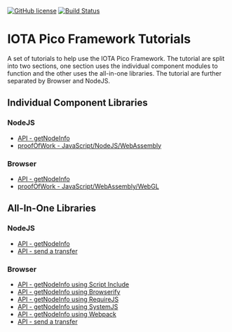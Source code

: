 [![GitHub license](https://img.shields.io/badge/license-MIT-blue.svg)](https://raw.githubusercontent.com/iotaeco/iota-pico-tutorials/master/LICENSE) [![Build Status](https://travis-ci.org/iotaeco/iota-pico-tutorials.svg?branch=master)](https://travis-ci.org/iotaeco/iota-pico-tutorials)

# IOTA Pico Framework Tutorials

A set of tutorials to help use the IOTA Pico Framework. The tutorial are split into two sections, one section uses the individual component modules to function and the other uses the all-in-one libraries. The tutorial are further separated by Browser and NodeJS.

## Individual Component Libraries

### NodeJS

* [API - getNodeInfo](./using-modules/node-js/getNodeInfoNodeJS/README.md)
* [proofOfWork - JavaScript/NodeJS/WebAssembly](./using-modules/node-js/proofOfWorkNodeJS/README.md)

### Browser

* [API - getNodeInfo](./using-modules/browser/getNodeInfoBrowser/README.md)
* [proofOfWork - JavaScript/WebAssembly/WebGL](./using-modules/browser/proofOfWorkBrowser/README.md)

## All-In-One Libraries

### NodeJS

* [API - getNodeInfo](./using-library/node-js/getNodeInfoNodeJS/README.md)
* [API - send a transfer](./using-library/node-js/sendTransferNodeJS/README.md)

### Browser

* [API - getNodeInfo using Script Include](./using-library/browser/getNodeInfoScriptInclude/README.md)
* [API - getNodeInfo using Browserify](./using-library/browser/getNodeInfoBrowserify/README.md)
* [API - getNodeInfo using RequireJS](./using-library/browser/getNodeInfoRequireJS/README.md)
* [API - getNodeInfo using SystemJS](./using-library/browser/getNodeInfoSystemJS/README.md)
* [API - getNodeInfo using Webpack](./using-library/browser/getNodeInfoWebpack/README.md)
* [API - send a transfer](./using-library/browser/sendTransferBrowser/README.md)
